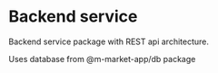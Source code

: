# Backend service

Backend service package with REST api architecture.

Uses database from @m-market-app/db package